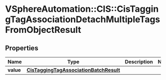 # VSphereAutomation::CIS::CisTaggingTagAssociationDetachMultipleTagsFromObjectResult

## Properties
Name | Type | Description | Notes
------------ | ------------- | ------------- | -------------
**value** | [**CisTaggingTagAssociationBatchResult**](CisTaggingTagAssociationBatchResult.md) |  | 


